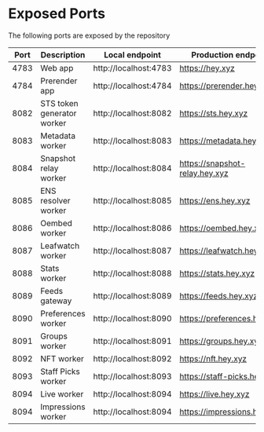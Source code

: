 # Exposed Ports

The following ports are exposed by the repository

| Port | Description                | Local endpoint        | Production endpoint            |
| ---- | -------------------------- | --------------------- | ------------------------------ |
| 4783 | Web app                    | http://localhost:4783 | https://hey.xyz                |
| 4784 | Prerender app              | http://localhost:4784 | https://prerender.hey.xyz      |
| 8082 | STS token generator worker | http://localhost:8082 | https://sts.hey.xyz            |
| 8083 | Metadata worker            | http://localhost:8083 | https://metadata.hey.xyz       |
| 8084 | Snapshot relay worker      | http://localhost:8084 | https://snapshot-relay.hey.xyz |
| 8085 | ENS resolver worker        | http://localhost:8085 | https://ens.hey.xyz            |
| 8086 | Oembed worker              | http://localhost:8086 | https://oembed.hey.xyz         |
| 8087 | Leafwatch worker           | http://localhost:8087 | https://leafwatch.hey.xyz      |
| 8088 | Stats worker               | http://localhost:8088 | https://stats.hey.xyz          |
| 8089 | Feeds gateway              | http://localhost:8089 | https://feeds.hey.xyz          |
| 8090 | Preferences worker         | http://localhost:8090 | https://preferences.hey.xyz    |
| 8091 | Groups worker              | http://localhost:8091 | https://groups.hey.xyz         |
| 8092 | NFT worker                 | http://localhost:8092 | https://nft.hey.xyz            |
| 8093 | Staff Picks worker         | http://localhost:8093 | https://staff-picks.hey.xyz    |
| 8094 | Live worker                | http://localhost:8094 | https://live.hey.xyz           |
| 8094 | Impressions worker         | http://localhost:8094 | https://impressions.hey.xyz    |
